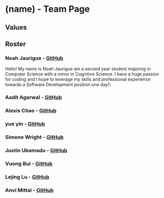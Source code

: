 # (name) - Team Page

## Values





## Roster

### Noah Jaurigue - [GitHub](https://github.com/njaurigue)
Hello! My name is Noah Jaurigue am a second year student majoring in Computer Science with a minor in Cognitive Science. I have a huge passion for coding and I hope to leverage my skills and professional experience towards a Software Development position one day!\

### Aadit Agarwal - [GitHub](https://github.com/aaadit24)
### Alexis Chao - [GitHub]()
### yue yin - [GitHub]()
### Simone Wright - [GitHub]()
### Justin Ubamadu - [GitHub]()
### Vuong Bui - [GitHub]()
### Lejing Lu - [GitHub]()
### Anvi Mittal - [GitHub]()